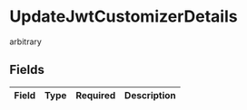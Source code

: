 # UpdateJwtCustomizerDetails

arbitrary


## Fields

| Field       | Type        | Required    | Description |
| ----------- | ----------- | ----------- | ----------- |